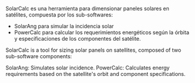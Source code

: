 SolarCalc es una herramienta para dimensionar paneles solares en satélites, compuesta por los sub-softwares:
- SolarAng para simular la incidencia solar
- PowerCalc para calcular los requerimientos energéticos según la órbita y especificaciones de los componentes del satélite.

SolarCalc is a tool for sizing solar panels on satellites, composed of two sub-software components:

SolarAng: Simulates solar incidence.
PowerCalc: Calculates energy requirements based on the satellite's orbit and component specifications.
